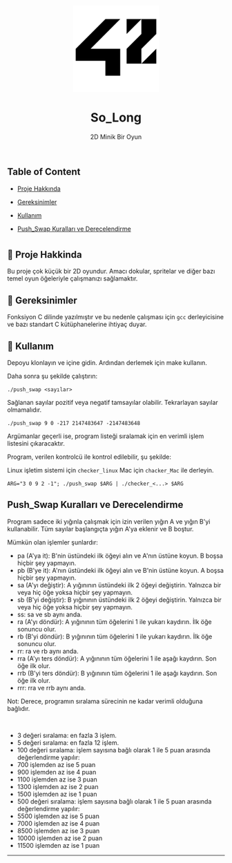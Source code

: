 <div align="center">

  <img src="https://raw.githubusercontent.com/ozermuharrem/ecol_42_ana_egitim/main/42_Logo.png" alt="logo" width="200" height="auto" />
  <h1>So_Long</h1>
  
  <p>
       2D Minik Bir Oyun
  </p>
</div>

<br />

<!-- Table of Contents -->
  ## Table of Content
  * [ Proje Hakkında ](#star2-Proje-Hakkinda)
  <!-- * [ Başlangıç ](#running-Başlangıç) -->
  * [ Gereksinimler ](#space_invader-Gereksinimler)

  * [ Kullanım ](#wrench-Kullanım)
  * [ Push_Swap Kuralları ve Derecelendirme ](#Push_Swap-Kuralları-ve-Derecelendirme)
  <!-- * [ User Story ](#User-Story)
  * [ Technologies ](#Technologies)
  * [ Installation ](#Installation)
  * [ Usage ](#Usage)
  * [ Credits and Reference ](#Credits-and-Reference)
  * [ Tests ](#Tests)
  * [ Author Contact ](#Author-Contact)
  * [ License ](#Baglantilar) -->
  #

  


## :star2: Proje Hakkinda


Bu proje çok küçük bir 2D oyundur. Amacı dokular, spritelar ve diğer bazı temel oyun öğeleriyle çalışmanızı sağlamaktır.

<!-- ## :running: Başlangıç

Okunmasını istediğiniz .txt dosyasını main.c veye dosyanın başka bir kısmında `get_next_line()` fonksiyonuna .txt dosyasının fd sini vererek okumasını sağlayabilirsiniz. -->

## :space_invader: Gereksinimler

Fonksiyon C dilinde yazılmıştır ve bu nedenle çalışması için `gcc` derleyicisine ve bazı standart C kütüphanelerine ihtiyaç duyar.

## :wrench: Kullanım

Depoyu klonlayın ve içine gidin. Ardından derlemek için make kullanın.

Daha sonra şu şekilde çalıştırın:

```shell
./push_swap <sayılar>
```

Sağlanan sayılar pozitif veya negatif tamsayılar olabilir. Tekrarlayan sayılar olmamalıdır. 

```shell
./push_swap 9 0 -217 2147483647 -2147483648

```

Argümanlar geçerli ise, program listeği sıralamak için en verimli işlem listesini çıkaracaktır.

Program, verilen kontrolcü ile kontrol edilebilir, şu şekilde:

Linux işletim sistemi için `checker_linux` Mac için `chacker_Mac` ile derleyin.

```shell
ARG="3 0 9 2 -1"; ./push_swap $ARG | ./checker_<...> $ARG
```

## Push_Swap Kuralları ve Derecelendirme

Program sadece iki yığınla çalışmak için izin verilen yığın A ve yığın B'yi kullanabilir. Tüm sayılar başlangıçta yığın A'ya eklenir ve B boştur.

Mümkün olan işlemler şunlardır:

- pa (A'ya it): B'nin üstündeki ilk öğeyi alın ve A'nın üstüne koyun. B boşsa hiçbir şey yapmayın.
- pb (B'ye it): A'nın üstündeki ilk öğeyi alın ve B'nin üstüne koyun. A boşsa hiçbir şey yapmayın.
- sa (A'yı değiştir): A yığınının üstündeki ilk 2 öğeyi değiştirin. Yalnızca bir veya hiç öğe yoksa hiçbir şey yapmayın.
- sb (B'yi değiştir): B yığınının üstündeki ilk 2 öğeyi değiştirin. Yalnızca bir veya hiç öğe yoksa hiçbir şey yapmayın.
- ss: sa ve sb aynı anda.
- ra (A'yı döndür): A yığınının tüm öğelerini 1 ile yukarı kaydırın. İlk öğe sonuncu olur.
- rb (B'yi döndür): B yığınının tüm öğelerini 1 ile yukarı kaydırın. İlk öğe sonuncu olur.
- rr: ra ve rb aynı anda.
- rra (A'yı ters döndür): A yığınının tüm öğelerini 1 ile aşağı kaydırın. Son öğe ilk olur.
- rrb (B'yi ters döndür): B yığınının tüm öğelerini 1 ile aşağı kaydırın. Son öğe ilk olur.
- rrr: rra ve rrb aynı anda.

Not: Derece, programın sıralama sürecinin ne kadar verimli olduğuna bağlıdır.

<br>

+ 3 değeri sıralama: en fazla 3 işlem.
+ 5 değeri sıralama: en fazla 12 işlem.
+ 100 değeri sıralama: işlem sayısına bağlı olarak 1 ile 5 puan arasında değerlendirme yapılır:
+ 700 işlemden az ise 5 puan
+ 900 işlemden az ise 4 puan
+ 1100 işlemden az ise 3 puan
+ 1300 işlemden az ise 2 puan
+ 1500 işlemden az ise 1 puan
+ 500 değeri sıralama: işlem sayısına bağlı olarak 1 ile 5 puan arasında değerlendirme yapılır:
+ 5500 işlemden az ise 5 puan
+ 7000 işlemden az ise 4 puan
+ 8500 işlemden az ise 3 puan
+ 10000 işlemden az ise 2 puan
+ 11500 işlemden az ise 1 puan

---
